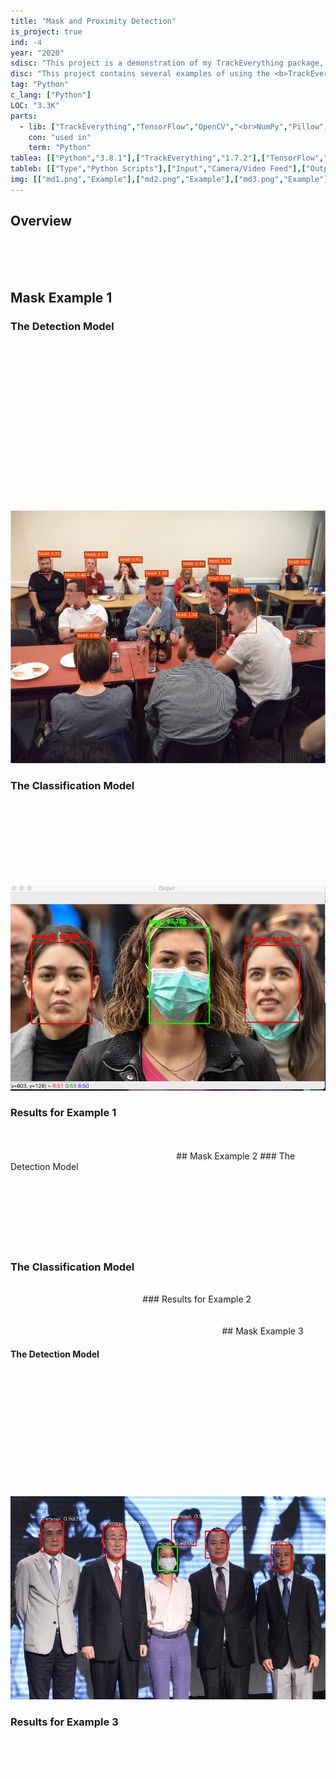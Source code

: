 ```yaml
---
title: "Mask and Proximity Detection"
is_project: true
ind: -4
year: "2020"
sdisc: "This project is a demonstration of my TrackEverything package, it uses different models to track and detect persons with/without masks (even when their back is turned)."
disc: "This project contains several examples of using the <b>TrackEverything</b> package, you can find instructions on installation and other explanations <a href=\"https://github.com/ami-a/TrackEverything\">here</a>. These Mask Detection examples are open-sourced framework built on top of the <b>TrackEverything</b> package and uses detection models, classification models, tracking algorithms and statistics-based decision making. The project allows you to detected people with or without masks, I used several models from different repositories or packages and combined them.<br>&nbsp;"
tag: "Python"
c_lang: ["Python"]
LOC: "3.3K"
parts:
  - lib: ["TrackEverything","TensorFlow","OpenCV","<br>NumPy","Pillow","SciPy"]
    con: "used in"
    term: "Python"
tablea: [["Python","3.8.1"],["TrackEverything","1.7.2"],["TensorFlow","2.2.0"],["OpenCV","4.2.0.34"],["NumPy","1.18.4"],["Pillow","7.1.2"],["SciPy","1.4.1"]]
tableb: [["Type","Python Scripts"],["Input","Camera/Video Feed"],["Output","Persons in Frame Classification"],["Special Components","Camera"]]
img: [["md1.png","Example"],["md2.png","Example"],["md3.png","Example"]]
---
```

<style>
a    {text-decoration: underline;color: red;}
</style>
## Overview
<span style="color:white;">
You can find all the models and test videos [here](https://drive.google.com/drive/folders/19jsLpv8Ql_ebqYZy1vnC3Snp0dNQ8HX0?usp=sharing).</span>

## Mask Example 1

### The Detection Model
<span style="color:white;">
This example uses an Head Detection model from [AVAuco/ssd_head_keras github repository](https://github.com/AVAuco/ssd_head_keras) for detecting heads, I modified the files to be compatible with TF2.2. The model has been trained using the [Hollywood Heads dataset](https://www.robots.ox.ac.uk/~vgg/software/headmview/) as positive samples, and a subsample of the [EgoHands dataset](http://vision.soic.indiana.edu/projects/egohands/) as negative
samples. This model has been developed using [Pierluigi Ferarri's Keras implementation of SSD](https://github.com/pierluigiferrari/ssd_keras/) as primary source, and replicates the original [Matconvnet version of our model](https://github.com/AVAuco/ssd_people). In the `custom_get_detection_array` I use the model to give me all the heads detected in a frame with a score of at least `detection_threshold=0.4`. Later I filter out redundant overlapping detections using the default Non-maximum Suppression (NMS) method. </span>
<p align="center"><img src="md/images/repos/head_det.jpg" width="540" height="404"/></p>

### The Classification Model
<span style="color:white;">
After we have the heads from the detection model, I put them through a classification model to determine the probability of them being with a mask. I used the Face Mask classification model from [chandrikadeb7/Face-Mask-Detection github repository](https://github.com/chandrikadeb7/Face-Mask-Detection). It's based on the MobileNetV2 architecture, it’s also computationally efficient and thus making it easier to deploy the model to embedded systems (Raspberry Pi, Google Coral, etc.). </span>
<p align="center"><img src="md/images/repos/mask_class_1.png" width="540" height="328" /></p>

### Results for Example 1
<span style="color:white;">
I only tested it on one video I found online but the results are fair and setting could be optimized much more. The head detection is very rudimentary and has a lot of misses and partial matches.
</span>
## Mask Example 2
### The Detection Model
<span style="color:white;">
This example uses a Face Detection model from OpenCV for detecting faces. OpenCV ships out-of-the-box with pre-trained Haar cascades that can be used for face detection and a deep learning-based face detector that has been part of OpenCV since OpenCV 3.3. In the `custom_get_detection_array` I use OpenCV to give me all the faces detected in a frame with a score of at least `detection_threshold=0.12`. Later I filter out redundant overlapping detections using the default Non-maximum Suppression (NMS) method.</span>

### The Classification Model
<span style="color:white;">
I used the same [classification model](#the-classification-model) as in [example 1](#mask-example-1).
</span>
### Results for Example 2
<span style="color:white;">
The results are fair and better from example 1, mainly since the face detector is better. The classification model is not very good and has a lot of misses, but optimizing the detector's parameters can make better results.
</span>
## Mask Example 3

#### The Detection Model
<span style="color:white;">
This example uses a Mask Detection and Classification model from [PureHing/face-mask-detection-tf2 github repository](https://github.com/PureHing/face-mask-detection-tf2) for detecting faces and classify them. This model is a lightweight face mask detection model based on ssd and the backbone is MobileNet and RFB. Since this model also classifies there is no need for an additional classification model. In the `detection_vars.py` I use the model to give me all the heads detected in a frame with a score of at least `DETECTION_THRESHOLD=0.4` and later I filter out redundant overlapping detections using the default Non-maximum Suppression (NMS) method. I also receive classification data score from the model and input them as a vector for the detector. </span>
<p align="center"><img src="md/images/repos/mask_class_3.png" width="540" height="325" /></p>

### Results for Example 3
<span style="color:white;">
I tested it on the same video I found online and the results are very good and the best so far. Changing the setting could help for receiving even greater results.</span>







